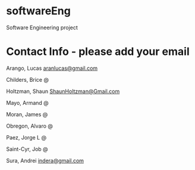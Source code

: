 softwareEng
===========

Software Engineering project


Contact Info - please add your email
============

Arango, Lucas     aranlucas@gmail.com

Childers, Brice   @

Holtzman, Shaun   ShaunHoltzman@Gmail.com

Mayo, Armand      @

Moran, James      @

Obregon, Alvaro   @

Paez, Jorge L     @

Saint-Cyr, Job    @

Sura, Andrei      indera@gmail.com




